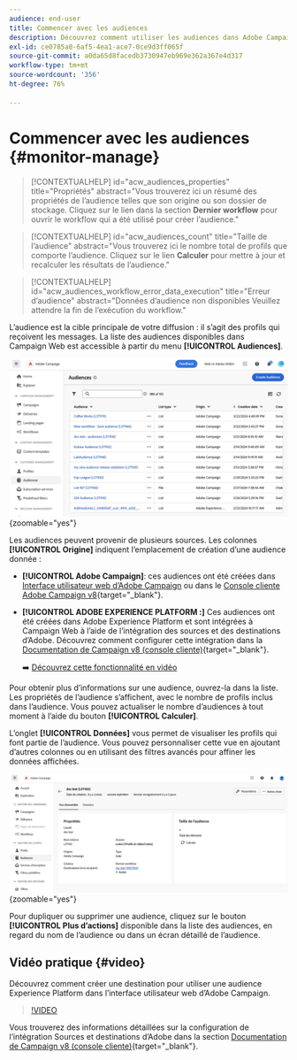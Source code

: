 ```yaml
---
audience: end-user
title: Commencer avec les audiences
description: Découvrez comment utiliser les audiences dans Adobe Campaign Web
exl-id: ce0785a0-6af5-4ea1-ace7-0ce9d3ff065f
source-git-commit: a0da65d8facedb3730947eb969e362a367e4d317
workflow-type: tm+mt
source-wordcount: '356'
ht-degree: 76%

---
```


# Commencer avec les audiences {#monitor-manage}

>[!CONTEXTUALHELP]
>id="acw_audiences_properties"
>title="Propriétés"
>abstract="Vous trouverez ici un résumé des propriétés de l’audience telles que son origine ou son dossier de stockage. Cliquez sur le lien dans la section **Dernier workflow** pour ouvrir le workflow qui a été utilisé pour créer l’audience."

>[!CONTEXTUALHELP]
>id="acw_audiences_count"
>title="Taille de l’audience"
>abstract="Vous trouverez ici le nombre total de profils que comporte l’audience. Cliquez sur le lien **Calculer** pour mettre à jour et recalculer les résultats de l’audience."

>[!CONTEXTUALHELP]
>id="acw_audiences_workflow_error_data_execution"
>title="Erreur d’audience"
>abstract="Données d’audience non disponibles Veuillez attendre la fin de l’exécution du workflow."

L’audience est la cible principale de votre diffusion : il s’agit des profils qui reçoivent les messages. La liste des audiences disponibles dans Campaign Web est accessible à partir du menu **[!UICONTROL Audiences]**.

![](assets/audiences-list.png){zoomable=&quot;yes&quot;}

Les audiences peuvent provenir de plusieurs sources. Les colonnes **[!UICONTROL Origine]** indiquent l’emplacement de création d’une audience donnée :

* **[!UICONTROL Adobe Campaign]**: ces audiences ont été créées dans [Interface utilisateur web d’Adobe Campaign](create-audience.md) ou dans le [Console cliente Adobe Campaign v8](https://experienceleague.adobe.com/docs/campaign/campaign-v8/audience/create-audiences/create-audiences.html?lang=fr){target="_blank"}.

* **[!UICONTROL ADOBE EXPERIENCE PLATFORM :]** Ces audiences ont été créées dans Adobe Experience Platform et sont intégrées à Campaign Web à l’aide de l’intégration des sources et des destinations d’Adobe. Découvrez comment configurer cette intégration dans la [Documentation de Campaign v8 (console cliente)](https://experienceleague.adobe.com/docs/campaign/campaign-v8/connect/ac-aep/ac-aep.html?lang=fr){target="_blank"}.

  ➡️ [Découvrez cette fonctionnalité en vidéo](#video)

Pour obtenir plus d’informations sur une audience, ouvrez-la dans la liste. Les propriétés de l’audience s’affichent, avec le nombre de profils inclus dans l’audience. Vous pouvez actualiser le nombre d’audiences à tout moment à l’aide du bouton **[!UICONTROL Calculer]**.

L’onglet **[!UICONTROL Données]** vous permet de visualiser les profils qui font partie de l’audience. Vous pouvez personnaliser cette vue en ajoutant d’autres colonnes ou en utilisant des filtres avancés pour affiner les données affichées.

![](assets/audiences-details.png){zoomable=&quot;yes&quot;}

Pour dupliquer ou supprimer une audience, cliquez sur le bouton **[!UICONTROL Plus d’actions]** disponible dans la liste des audiences, en regard du nom de l’audience ou dans un écran détaillé de l’audience.

## Vidéo pratique {#video}

Découvrez comment créer une destination pour utiliser une audience Experience Platform dans l’interface utilisateur web d’Adobe Campaign.

>[!VIDEO](https://video.tv.adobe.com/v/3427635?quality=12)

Vous trouverez des informations détaillées sur la configuration de l’intégration Sources et destinations d’Adobe dans la section [Documentation de Campaign v8 (console cliente)](https://experienceleague.adobe.com/docs/campaign/campaign-v8/connect/ac-aep/ac-aep.html?lang=fr){target="_blank"}.
